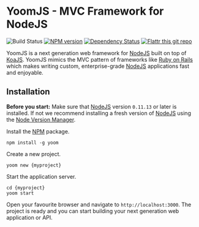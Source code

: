 # YoomJS - MVC Framework for NodeJS

![Build Status](https://travis-ci.org/xpepermint/yoom.svg?branch=master)
[![NPM version](https://badge.fury.io/js/yoom.svg)](http://badge.fury.io/js/yoom)
[![Dependency Status](https://gemnasium.com/xpepermint/yoom.svg)](https://gemnasium.com/xpepermint/yoom)
[![Flattr this git repo](https://flattr.com/_img/icons/flattr_logo_16.png)](https://flattr.com/submit/auto?user_id=Xpepermint&url=https://github.com/xpepermint/yoom&title=YoomJS&tags=github&category=software)

YoomJS is a next generation web framework for [NodeJS](http://nodejs.org/) built on top of [KoaJS](http://koajs.com/). YoomJS mimics the MVC pattern of frameworks like [Ruby on Rails](http://rubyonrails.org/) which makes writing custom, enterprise-grade [NodeJS](http://nodejs.org/) applications fast and enjoyable.

## Installation

**Before you start:** Make sure that [NodeJS](http://nodejs.org/) version `0.11.13` or later is installed. If not we recommend installing a fresh version of [NodeJS](http://nodejs.org/) using the [Node Version Manager](https://github.com/creationix/nvm).

Install the [NPM](https://www.npmjs.org/package/yoom) package.

```
npm install -g yoom
```

Create a new project.

```
yoom new {myproject}
```

Start the application server.

```
cd {myproject}
yoom start
```

Open your favourite browser and navigate to `http://localhost:3000`. The project is ready and you can start building your next generation web application or API.


<!--

## TO-DO / NOTES

* Run Multiple HTTP instances: http://koajs.com/#app-listen-
* Node cluster
* Cookies & session: http://koajs.com/#app-keys-
* Logging: http://koajs.com/#error-handling (winston)
* HowTo KoaJS: https://github.com/koajs/examples, https://github.com/koajs/workshop
* Nginx as proxy
* doc: https://readthedocs.org/
* deployment: https://www.npmjs.org/package/forever
* deploy to heroku
* video doc like https://github.com/floatdrop/gulp-watch
* every task returns stream

## Features
* on top of express
* middlewares
* MVC
* models
* controllers
* routes
* multiple connectors
* settings
* mongodb with mongoose
* per-model database connection support
* command-line generators
* customize boot
* extend gulp task
* gulp: gulp {task}
* npm: npm install {package} --save
* bower: bower install {package} --save
* livereload: https://chrome.google.com/webstore/detail/livereload/jnihajbhpnppcggbcgedagnkighmdlei
* streams, gulp
* default assets coffee, less, lesshat
* extendable assets pipeline
-->
